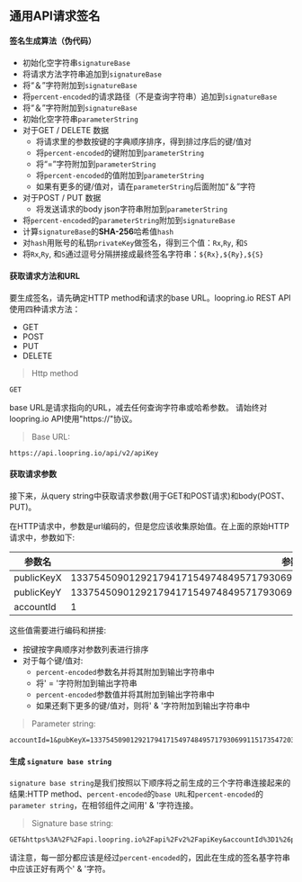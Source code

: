 ## 通用API请求签名

#### 签名生成算法（伪代码）

- 初始化空字符串`signatureBase`
- 将请求方法字符串追加到`signatureBase`
- 将“＆”字符附加到`signatureBase`
- 将`percent-encoded`的请求路径（不是查询字符串）追加到`signatureBase`
- 将“＆”字符附加到`signatureBase`
- 初始化空字符串`parameterString`
- 对于GET / DELETE 数据
    * 将请求里的参数按键的字典顺序排序，得到排过序后的键/值对
    * 将`percent-encoded`的键附加到`parameterString`
    * 将“=”字符附加到`parameterString`
    * 将`percent-encoded`的值附加到`parameterString`
    * 如果有更多的键/值对，请在`parameterString`后面附加“＆”字符
- 对于POST / PUT 数据
    - 将发送请求的body json字符串附加到`parameterString`
- 将`percent-encoded`的`parameterString`附加到`signatureBase`
- 计算`signatureBase`的**SHA-256**哈希值`hash`
- 对`hash`用账号的私钥`privateKey`做签名，得到三个值：`Rx`,`Ry`, 和`S`
- 将`Rx`,`Ry`, 和`S`通过逗号分隔拼接成最终签名字符串：`${Rx},${Ry},${S}`

#### 获取请求方法和URL

要生成签名，请先确定HTTP method和请求的base URL。loopring.io REST API使用四种请求方法：

- GET
- POST
- PUT
- DELETE

> Http method
```
GET
```

base URL是请求指向的URL，减去任何查询字符串或哈希参数。 请始终对loopring.io API使用"https://"协议。
> Base URL:
```
https://api.loopring.io/api/v2/apiKey
```

#### 获取请求参数
接下来，从query string中获取请求参数(用于GET和POST请求)和body(POST、PUT)。

在HTTP请求中，参数是url编码的，但是您应该收集原始值。在上面的原始HTTP请求中，参数如下:

|  参数名   | 参数值  |
|  ----  | ----  |
| publicKeyX  | 13375450901292179417154974849571793069911517354720397125027633242680470075859 |
| publicKeyY  | 13375450901292179417154974849571793069911517354720397125027633242680470075859 |
| accountId  | 1 |

这些值需要进行编码和拼接:

- 按键按字典顺序对参数列表进行排序
- 对于每个键/值对:
    - `percent-encoded`参数名并将其附加到输出字符串中
    - 将' = '字符附加到输出字符串
    - `percent-encoded`参数值并将其附加到输出字符串中
    - 如果还剩下更多的键/值对，则将' & '字符附加到输出字符串中
    
> Parameter string:
```
accountId=1&pubKeyX=13375450901292179417154974849571793069911517354720397125027633242680470075859&pubKeyY=13375450901292179417154974849571793069911517354720397125027633242680470075859
```

#### 生成 `signature base string`
`signature base string`是我们按照以下顺序将之前生成的三个字符串连接起来的结果:HTTP method、`percent-encoded`的`base URL`和`percent-encoded`的`parameter string`，在相邻组件之间用' & '字符连接。

> Signature base string:
```
GET&https%3A%2F%2Fapi.loopring.io%2Fapi%2Fv2%2FapiKey&accountId%3D1%26pubKeyX%3D13375450901292179417154974849571793069911517354720397125027633242680470075859%26pubKeyY%3D13375450901292179417154974849571793069911517354720397125027633242680470075859
```
请注意，每一部分都应该是经过`percent-encoded`的，因此在生成的签名基字符串中应该正好有两个' & '字符。